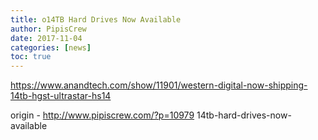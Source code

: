 ```yaml
---
title: o14TB Hard Drives Now Available
author: PipisCrew
date: 2017-11-04
categories: [news]
toc: true
---
```


https://www.anandtech.com/show/11901/western-digital-now-shipping-14tb-hgst-ultrastar-hs14

origin - http://www.pipiscrew.com/?p=10979 14tb-hard-drives-now-available